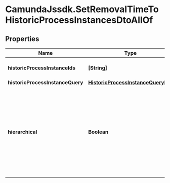 # CamundaJssdk.SetRemovalTimeToHistoricProcessInstancesDtoAllOf

## Properties

Name | Type | Description | Notes
------------ | ------------- | ------------- | -------------
**historicProcessInstanceIds** | **[String]** | The id of the process instance. | [optional] 
**historicProcessInstanceQuery** | [**HistoricProcessInstanceQueryDto**](HistoricProcessInstanceQueryDto.md) |  | [optional] 
**hierarchical** | **Boolean** | Sets the removal time to all historic process instances in the hierarchy. Value may only be &#x60;true&#x60;, as &#x60;false&#x60; is the default behavior. | [optional] 


